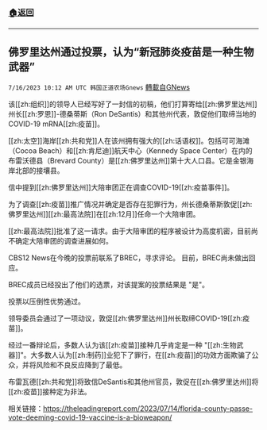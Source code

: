 ###  [:house:返回](README.md)
---


## 佛罗里达州通过投票，认为“新冠肺炎疫苗是一种生物武器”
`7/16/2023 10:12 AM UTC 韩国正道农场Gnews` [轉載自GNews](https://gnews.org/articles/1464198)



  
该[[zh:组织]]的领导人已经写好了一封信的初稿，他们打算寄给[[zh:佛罗里达州]]州长[[zh:罗恩]]-德桑蒂斯（Ron DeSantis）和其他州代表，敦促他们取缔当地的COVID-19 mRNA[[zh:疫苗]]。

  

[[zh:太空]]海岸[[zh:共和党]]人在该州拥有强大的[[zh:话语权]]。包括可可海滩（Cocoa Beach）和[[zh:肯尼迪]]航天中心（Kennedy Space Center）在内的布雷沃德县（Brevard County）是[[zh:佛罗里达州]]第十大人口县。它是金银海岸北部的接壤县。

  

信中提到[[zh:佛罗里达州]]大陪审团正在调查COVID-19[[zh:疫苗事件]]。

  

为了调查[[zh:疫苗]]推广情况并确定是否存在犯罪行为，州长德桑蒂斯敦促[[zh:佛罗里达州]][[zh:最高法院]]在[[zh:12月]]任命一个大陪审团。

  

[[zh:最高法院]]批准了这一请求。由于大陪审团的程序被设计为高度机密，目前尚不确定大陪审团的调查进展如何。

  

CBS12 News在今晚的投票前联系了BREC，寻求评论。  目前，BREC尚未做出回应。

  

BREC成员已经投出了他们的选票，对该提案的投票结果是 "是"。

  

投票以压倒性优势通过。

  

领导委员会通过了一项动议，敦促[[zh:佛罗里达州]]州长取缔COVID-19[[zh:疫苗]]。

  

经过一番辩论后，多数人认为该[[zh:疫苗]]接种几乎肯定是一种 "[[zh:生物武器]]"。大多数人认为[[zh:制药]]业犯下了罪行，在[[zh:疫苗]]的功效方面欺骗了公众，并将风险和不良反应降到了最低。

  

布雷瓦德[[zh:共和党]]将致信DeSantis和其他州官员，敦促在[[zh:佛罗里达州]]将[[zh:疫苗]]接种定为非法。

  

相关链接：https://theleadingreport.com/2023/07/14/florida-county-passe-vote-deeming-covid-19-vaccine-is-a-bioweapon/
